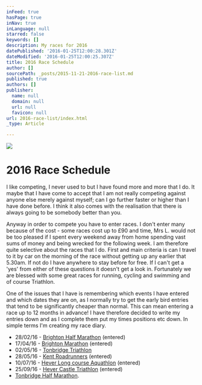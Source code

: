 ```yaml
---
inFeed: true
hasPage: true
inNav: true
inLanguage: null
starred: false
keywords: []
description: My races for 2016
datePublished: '2016-01-25T12:00:28.301Z'
dateModified: '2016-01-25T12:00:25.307Z'
title: 2016 Race Schedule
author: []
sourcePath: _posts/2015-11-21-2016-race-list.md
published: true
authors: []
publisher:
  name: null
  domain: null
  url: null
  favicon: null
url: 2016-race-list/index.html
_type: Article

---
```

![](https://the-grid-user-content.s3-us-west-2.amazonaws.com/612b468b-a201-496b-8bab-26936873ddf4.jpg)

# 2016 Race Schedule

I like competing, I never used to but I have found more and more that I do. It maybe that I have come to accept that I am not really competing against anyone else merely against myself; can I go further faster or higher than I have done before. I think it also comes with the realisation that there is always going to be somebody better than you. 

Anyway in order to compete you have to enter races. I don't enter many because of the cost - some races cost up to £90 and time, Mrs L. would not be too pleased if I spent every weekend away from home spending vast sums of money and being wrecked for the following week. I am therefore quite selective about the races that I do. First and main criteria is can I travel to it by car on the morning of the race without getting up any earlier that 5.30am. If not do I have anywhere to stay before for free. If I can't get a 'yes' from either of these questions it doesn't get a look in. Fortunately we are blessed with some great races for running,  cycling and swimming and of course Triathlon.

One of the issues that I have is remembering which events I have entered and which dates they are on, as I normally try to get the early bird entries that tend to be significantly cheaper than normal. This can mean entering a race up to 12 months in advance! I have therefore decided to write my entries down and as I complete them put my times positions etc down.  In simple terms I'm creating my race diary.

* 28/02/16 - [Brighton Half 
Marathon][0] (entered)
* 17/04/16 - [Brighton Marathon][1]
(entered)
* 02/05/16 - [Tonbridge Triathlon][2]
* 28/05/16 - [Kent Roadrunners][3]
(entered)
* 10/07/16 - [Hever Long course Aquathlon][4]
(entered)
* 25/09/16 - [Hever Castle Triathlon][5]
(entered)
* [Tonbridge Half Marathon][6].

[0]: http://www.brightonhalfmarathon.com/
[1]: http://www.brightonmarathon.co.uk/home
[2]: http://www.tonbridgelions.co.uk/triathlon.html
[3]: http://www.kentroadrunner.com/
[4]: http://www.castletriathlonseries.co.uk/races/long-distance-challenges-at-hever/#The-Aquathlon-Challenge
[5]: http://www.castletriathlonseries.co.uk/the-series/hever-castle/
[6]: http://www.tonbridgehalfmarathon.co.uk/